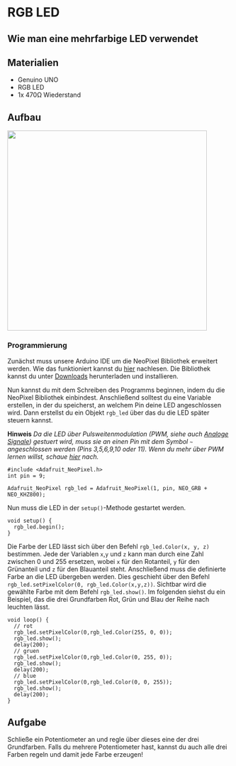 # RGB LED
## Wie man eine mehrfarbige LED verwendet

## Materialien
* Genuino UNO
* RGB LED
* 1x 470Ω Wiederstand

## Aufbau

<img src="https://raw.githubusercontent.com/sensebox/resources/master/images/edu/RGB_LED.png" align="center" width="450"/>

### Programmierung
Zunächst muss unsere Arduino IDE um die NeoPixel Bibliothek erweitert werden. Wie das funktioniert kannst du [hier](http://sensebox.github.io/books/edu/de/getting_started/installation_der_software.html) nachlesen.
Die Bibliothek kannst du unter [Downloads](../downloads.md#libraries) herunterladen und installieren.

Nun kannst du mit dem Schreiben des Programms beginnen, indem du die NeoPixel Bibliothek einbindest. Anschließend solltest du eine Variable erstellen, in der du speicherst, an welchem Pin deine LED angeschlossen wird. Dann erstellst du ein Objekt `rgb_led` über das du die LED später steuern kannst.

**Hinweis** *Da die LED über Pulsweitenmodulation (PWM, siehe auch [Analoge Signale](../grundlagen/analoge_signale.md)) gestuert wird, muss sie an einen Pin mit dem Symbol `~` angeschlossen werden (Pins 3,5,6,9,10 oder 11). Wenn du mehr über PWM lernen willst, schaue [hier](http://www.mathias-wilhelm.de/arduino/beginner/pulsweitenmodulation-pwm) nach.*

```arduino
#include <Adafruit_NeoPixel.h>
int pin = 9;

Adafruit_NeoPixel rgb_led = Adafruit_NeoPixel(1, pin, NEO_GRB + NEO_KHZ800);
```
Nun muss die LED in der `setup()`-Methode gestartet werden.
```arduino
void setup() {
  rgb_led.begin();
}
```

Die Farbe der LED lässt sich über den Befehl `rgb_led.Color(x, y, z)` bestimmen.
Jede der Variablen `x`,`y` und `z` kann man durch eine Zahl zwischen 0 und 255 ersetzen, wobei `x` für den Rotanteil, `y` für den Grünanteil und `z` für den Blauanteil steht.
Anschließend muss die definierte Farbe an die LED übergeben werden.
Dies geschieht über den Befehl `rgb_led.setPixelColor(0, rgb_led.Color(x,y,z))`. Sichtbar wird die gewählte Farbe mit dem Befehl `rgb_led.show()`.
Im folgenden siehst du ein Beispiel, das die drei Grundfarben Rot, Grün und Blau der Reihe nach leuchten lässt.

```arduino
void loop() {
  // rot
  rgb_led.setPixelColor(0,rgb_led.Color(255, 0, 0));
  rgb_led.show();
  delay(200);
  // gruen
  rgb_led.setPixelColor(0,rgb_led.Color(0, 255, 0));
  rgb_led.show();
  delay(200);
  // blue
  rgb_led.setPixelColor(0,rgb_led.Color(0, 0, 255));
  rgb_led.show();
  delay(200);
}
```

## Aufgabe
Schließe ein Potentiometer an und regle über dieses eine der drei Grundfarben.
Falls du mehrere Potentiometer hast, kannst du auch alle drei Farben regeln und damit jede Farbe erzeugen!
